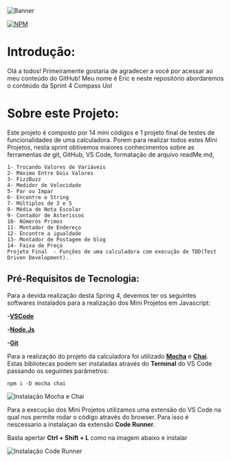 ![Banner](https://user-images.githubusercontent.com/64226050/182986538-b3424ed8-cb26-413b-8de0-dca01fb3becc.png)

[![NPM](https://img.shields.io/npm/l/react)](https://github.com/EricDemate/Rocketman_Eric_Demate_Compass/blob/develop/Licence)

# Introdução:
Olá a todos! Primeiramente gostaria de agradecer a você por acessar ao meu conteúdo do GitHub!
Meu nome é Eric e neste repositório abordaremos o conteúdo da Sprint 4 Compass Uol


# Sobre este Projeto:
Este projeto é composto por 14 mini códigos e 1 projeto final de testes de funcionalidades de uma calculadora.
Porem para realizar todos estes Mini Projetos, nesta sprint obtivemos maiores conhecimentos sobre as ferramentas de git, GitHub, VS Code, formatação de arquivo readMe.md,  

```
1- Trocando Valores de Variáveis
2- Máximo Entre Dois Valores
3- FizzBuzz
4- Medidor de Velocidade
5- Par ou Impar
6- Encontre o String
7- Múltiplos de 3 e 5
8- Média de Nota Escolar
9- Contador de Asteriscos
10- Números Primos
11- Montador de Endereço
12- Encontre a igualdade
13- Montador de Postagem de blog
14- Faixa de Preço
Projeto Final  - Funções de uma calculadora com execução de TDD(Test Driven Development). 
```


## Pré-Requisitos de Tecnologia:
Para a devida realização desta Spring 4, devemos ter os seguintes softwares instalados para a realização dos Mini Projetos em Javascript:

**-**[**VSCode**](https://code.visualstudio.com/)

**-**[**Node.Js**](https://nodejs.org/en/)

**-**[**Git**](https://git-scm.com/downloads)


Para a realização do projeto da calculadora foi utilizado [**Mocha**](https://mochajs.org/) e [**Chai**](https://www.chaijs.com/).
Estas bibliotecas podem ser instaladas através do **Terminal** do VS Code passando os seguintes parâmetros: 

```
npm i -D mocha chai
```
![Instalação Mocha e Chai](https://user-images.githubusercontent.com/64226050/182980264-05d9a5ba-993e-44f7-a7f7-8df9606ad006.png)


Para a execução dos Mini Projetos utilizamos uma extensão do VS Code na qual nos permite rodar o código através do browser.
Para isso é nescessario a instalaçao da extensão **Code Runner**. 

Basta apertar **Ctrl + Shift + L** como na imagem abaixo e instalar

![Instalação Code Runner](https://user-images.githubusercontent.com/64226050/182980198-b6b84ea6-ea7e-4012-9e60-53eab0817821.png)


